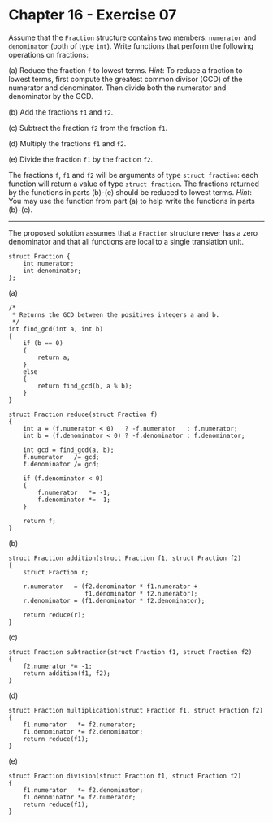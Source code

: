 # Chapter 16 - Exercise 07

Assume that the `Fraction` structure contains two members: `numerator` and `denominator` (both of type `int`). Write functions that perform the following operations on fractions:  

(a) 
Reduce the fraction `f` to lowest terms. _Hint_: To reduce a fraction to lowest terms, first compute the greatest common divisor (GCD) of the numerator and denominator. Then divide both the numerator and denominator by the GCD.  

(b) 
Add the fractions `f1` and `f2`.  

(c) 
Subtract the fraction `f2` from the fraction `f1`.  

(d) 
Multiply the fractions `f1` and `f2`.  

(e) 
Divide the fraction `f1` by the fraction `f2`.  

The fractions `f`, `f1` and `f2` will be arguments of type `struct fraction`: each function will return a value of type `struct fraction`. The fractions returned by the functions in parts (b)-(e) should be reduced to lowest terms. _Hint_: You may use the function from part (a) to help write the functions in parts (b)-(e).  

---

The proposed solution assumes that a `Fraction` structure never has a zero denominator and that all functions are local to a single translation unit.

```
struct Fraction {
    int numerator;
    int denominator;
};
```

(a)
```
/*
 * Returns the GCD between the positives integers a and b.
 */
int find_gcd(int a, int b)
{
    if (b == 0)
    {
        return a;
    }
    else
    {
        return find_gcd(b, a % b);
    }
}

struct Fraction reduce(struct Fraction f)
{
    int a = (f.numerator < 0)   ? -f.numerator   : f.numerator;
    int b = (f.denominator < 0) ? -f.denominator : f.denominator;

    int gcd = find_gcd(a, b);
    f.numerator   /= gcd;
    f.denominator /= gcd;

    if (f.denominator < 0)
    {
        f.numerator   *= -1;
        f.denominator *= -1;
    }

    return f;
}
```

(b)
```
struct Fraction addition(struct Fraction f1, struct Fraction f2)
{
    struct Fraction r;

    r.numerator   = (f2.denominator * f1.numerator + 
                     f1.denominator * f2.numerator);
    r.denominator = (f1.denominator * f2.denominator);

    return reduce(r);
}
```

(c)
```
struct Fraction subtraction(struct Fraction f1, struct Fraction f2)
{
    f2.numerator *= -1;
    return addition(f1, f2);
}
```

(d)
```
struct Fraction multiplication(struct Fraction f1, struct Fraction f2)
{
    f1.numerator   *= f2.numerator;
    f1.denominator *= f2.denominator;
    return reduce(f1);
}
```

(e)
```
struct Fraction division(struct Fraction f1, struct Fraction f2)
{
    f1.numerator   *= f2.denominator;
    f1.denominator *= f2.numerator;
    return reduce(f1);
}
```
